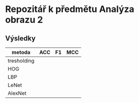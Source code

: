 # Repozitář k předmětu Analýza obrazu 2
## Výsledky

|metoda|ACC|F1|MCC|
|---|---|---|---|
|tresholding|||
|HOG|||
|LBP|||
|LeNet|||
|AlexNet|||
